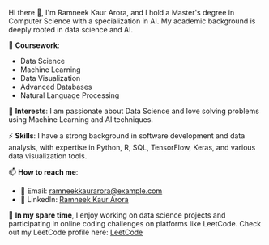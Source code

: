 Hi there 👋, I'm Ramneek Kaur Arora, and I hold a Master's degree in Computer Science with a specialization in AI. My academic background is deeply rooted in data science and AI.

📖 **Coursework**: 
- Data Science
- Machine Learning
- Data Visualization
- Advanced Databases
- Natural Language Processing

🔭 **Interests**: I am passionate about Data Science and love solving problems using Machine Learning and AI techniques.

⚡ **Skills**: I have a strong background in software development and data analysis, with expertise in Python, R, SQL, TensorFlow, Keras, and various data visualization tools.

📫 **How to reach me**:
- 📧 Email: ramneekkaurarora@example.com
- 🤝 LinkedIn: [Ramneek Kaur Arora](https://linkedin.com/in/ramneekkaurarora)

🌱 **In my spare time**, I enjoy working on data science projects and participating in online coding challenges on platforms like LeetCode. Check out my LeetCode profile here: [LeetCode](https://leetcode.com/ramneekkaurarora)
